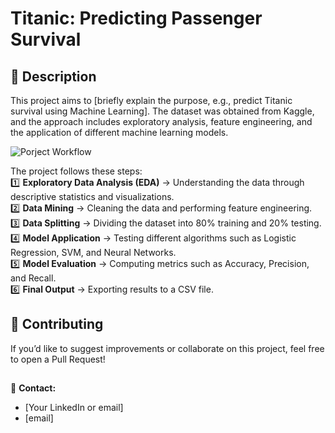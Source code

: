 
# Titanic: Predicting Passenger Survival

## 📌 **Description**  
This project aims to [briefly explain the purpose, e.g., predict Titanic survival using Machine Learning]. The dataset was obtained from Kaggle, and the approach includes exploratory analysis, feature engineering, and the application of different machine learning models.  

![Porject Workflow](https://github.com/user-attachments/assets/7812534f-333d-4b48-9efa-b5db7ef25a32)

The project follows these steps:  
1️⃣ **Exploratory Data Analysis (EDA)** → Understanding the data through descriptive statistics and visualizations.  
2️⃣ **Data Mining** → Cleaning the data and performing feature engineering.  
3️⃣ **Data Splitting** → Dividing the dataset into 80% training and 20% testing.  
4️⃣ **Model Application** → Testing different algorithms such as Logistic Regression, SVM, and Neural Networks.  
5️⃣ **Model Evaluation** → Computing metrics such as Accuracy, Precision, and Recall.  
6️⃣ **Final Output** → Exporting results to a CSV file.  

## 🤝 **Contributing**  

If you’d like to suggest improvements or collaborate on this project, feel free to open a Pull Request!  

##
📧 **Contact:** 
- [Your LinkedIn or email]  
- [email]



